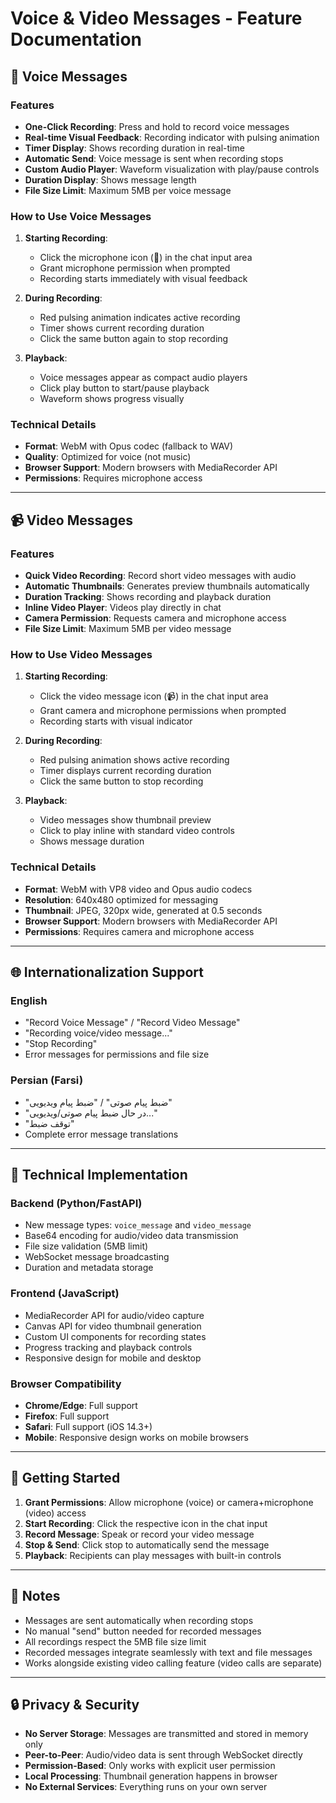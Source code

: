 # Voice & Video Messages - Feature Documentation

## 🎤 Voice Messages

### Features
- **One-Click Recording**: Press and hold to record voice messages
- **Real-time Visual Feedback**: Recording indicator with pulsing animation
- **Timer Display**: Shows recording duration in real-time
- **Automatic Send**: Voice message is sent when recording stops
- **Custom Audio Player**: Waveform visualization with play/pause controls
- **Duration Display**: Shows message length
- **File Size Limit**: Maximum 5MB per voice message

### How to Use Voice Messages

1. **Starting Recording**:
   - Click the microphone icon (🎤) in the chat input area
   - Grant microphone permission when prompted
   - Recording starts immediately with visual feedback

2. **During Recording**:
   - Red pulsing animation indicates active recording
   - Timer shows current recording duration
   - Click the same button again to stop recording

3. **Playback**:
   - Voice messages appear as compact audio players
   - Click play button to start/pause playback
   - Waveform shows progress visually

### Technical Details
- **Format**: WebM with Opus codec (fallback to WAV)
- **Quality**: Optimized for voice (not music)
- **Browser Support**: Modern browsers with MediaRecorder API
- **Permissions**: Requires microphone access

---

## 📹 Video Messages

### Features
- **Quick Video Recording**: Record short video messages with audio
- **Automatic Thumbnails**: Generates preview thumbnails automatically
- **Duration Tracking**: Shows recording and playback duration
- **Inline Video Player**: Videos play directly in chat
- **Camera Permission**: Requests camera and microphone access
- **File Size Limit**: Maximum 5MB per video message

### How to Use Video Messages

1. **Starting Recording**:
   - Click the video message icon (📹) in the chat input area
   - Grant camera and microphone permissions when prompted
   - Recording starts with visual indicator

2. **During Recording**:
   - Red pulsing animation shows active recording
   - Timer displays current recording duration
   - Click the same button to stop recording

3. **Playback**:
   - Video messages show thumbnail preview
   - Click to play inline with standard video controls
   - Shows message duration

### Technical Details
- **Format**: WebM with VP8 video and Opus audio codecs
- **Resolution**: 640x480 optimized for messaging
- **Thumbnail**: JPEG, 320px wide, generated at 0.5 seconds
- **Browser Support**: Modern browsers with MediaRecorder API
- **Permissions**: Requires camera and microphone access

---

## 🌐 Internationalization Support

### English
- "Record Voice Message" / "Record Video Message"
- "Recording voice/video message..."
- "Stop Recording"
- Error messages for permissions and file size

### Persian (Farsi)
- "ضبط پیام صوتی" / "ضبط پیام ویدیویی"
- "در حال ضبط پیام صوتی/ویدیویی..."
- "توقف ضبط"
- Complete error message translations

---

## 🔧 Technical Implementation

### Backend (Python/FastAPI)
- New message types: `voice_message` and `video_message`
- Base64 encoding for audio/video data transmission
- File size validation (5MB limit)
- WebSocket message broadcasting
- Duration and metadata storage

### Frontend (JavaScript)
- MediaRecorder API for audio/video capture
- Canvas API for video thumbnail generation
- Custom UI components for recording states
- Progress tracking and playback controls
- Responsive design for mobile and desktop

### Browser Compatibility
- **Chrome/Edge**: Full support
- **Firefox**: Full support
- **Safari**: Full support (iOS 14.3+)
- **Mobile**: Responsive design works on mobile browsers

---

## 🚀 Getting Started

1. **Grant Permissions**: Allow microphone (voice) or camera+microphone (video) access
2. **Start Recording**: Click the respective icon in the chat input
3. **Record Message**: Speak or record your video message
4. **Stop & Send**: Click stop to automatically send the message
5. **Playback**: Recipients can play messages with built-in controls

---

## 📝 Notes

- Messages are sent automatically when recording stops
- No manual "send" button needed for recorded messages
- All recordings respect the 5MB file size limit
- Recorded messages integrate seamlessly with text and file messages
- Works alongside existing video calling feature (video calls are separate)

---

## 🔒 Privacy & Security

- **No Server Storage**: Messages are transmitted and stored in memory only
- **Peer-to-Peer**: Audio/video data is sent through WebSocket directly
- **Permission-Based**: Only works with explicit user permission
- **Local Processing**: Thumbnail generation happens in browser
- **No External Services**: Everything runs on your own server
